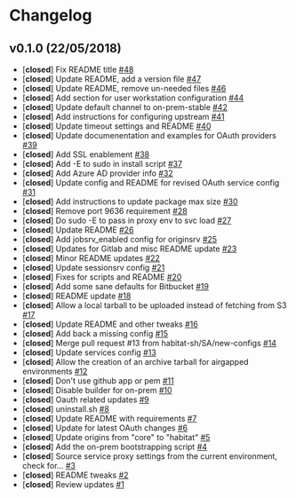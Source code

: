 # Changelog

## v0.1.0 (22/05/2018)
- [**closed**] Fix README title [#48](https://github.com/habitat-sh/on-prem-builder/pull/48)
- [**closed**] Update README, add a version file [#47](https://github.com/habitat-sh/on-prem-builder/pull/47)
- [**closed**] Update README, remove un-needed files [#46](https://github.com/habitat-sh/on-prem-builder/pull/46)
- [**closed**] Add section for user workstation configuration [#44](https://github.com/habitat-sh/on-prem-builder/pull/44)
- [**closed**] Update default channel to on-prem-stable [#42](https://github.com/habitat-sh/on-prem-builder/pull/42)
- [**closed**] Add instructions for configuring upstream [#41](https://github.com/habitat-sh/on-prem-builder/pull/41)
- [**closed**] Update timeout settings and README [#40](https://github.com/habitat-sh/on-prem-builder/pull/40)
- [**closed**] Update documenentation and examples for OAuth providers [#39](https://github.com/habitat-sh/on-prem-builder/pull/39)
- [**closed**] Add SSL enablement [#38](https://github.com/habitat-sh/on-prem-builder/pull/38)
- [**closed**] Add -E to sudo in install script [#37](https://github.com/habitat-sh/on-prem-builder/pull/37)
- [**closed**] Add Azure AD provider info [#32](https://github.com/habitat-sh/on-prem-builder/pull/32)
- [**closed**] Update config and README for revised OAuth service config [#31](https://github.com/habitat-sh/on-prem-builder/pull/31)
- [**closed**] Add instructions to update package max size [#30](https://github.com/habitat-sh/on-prem-builder/pull/30)
- [**closed**] Remove port 9636 requirement [#28](https://github.com/habitat-sh/on-prem-builder/pull/28)
- [**closed**] Do sudo -E to pass in proxy env to svc load [#27](https://github.com/habitat-sh/on-prem-builder/pull/27)
- [**closed**] Update README [#26](https://github.com/habitat-sh/on-prem-builder/pull/26)
- [**closed**] Add jobsrv_enabled config for originsrv [#25](https://github.com/habitat-sh/on-prem-builder/pull/25)
- [**closed**] Updates for Gitlab and misc README update [#23](https://github.com/habitat-sh/on-prem-builder/pull/23)
- [**closed**] Minor README updates [#22](https://github.com/habitat-sh/on-prem-builder/pull/22)
- [**closed**] Update sessionsrv config [#21](https://github.com/habitat-sh/on-prem-builder/pull/21)
- [**closed**] Fixes for scripts and README [#20](https://github.com/habitat-sh/on-prem-builder/pull/20)
- [**closed**] Add some sane defaults for Bitbucket [#19](https://github.com/habitat-sh/on-prem-builder/pull/19)
- [**closed**] README update [#18](https://github.com/habitat-sh/on-prem-builder/pull/18)
- [**closed**] Allow a local tarball to be uploaded instead of fetching from S3 [#17](https://github.com/habitat-sh/on-prem-builder/pull/17)
- [**closed**] Update README and other tweaks [#16](https://github.com/habitat-sh/on-prem-builder/pull/16)
- [**closed**] Add back a missing config [#15](https://github.com/habitat-sh/on-prem-builder/pull/15)
- [**closed**] Merge pull request #13 from habitat-sh/SA/new-configs [#14](https://github.com/habitat-sh/on-prem-builder/pull/14)
- [**closed**] Update services config [#13](https://github.com/habitat-sh/on-prem-builder/pull/13)
- [**closed**] Allow the creation of an archive tarball for airgapped environments [#12](https://github.com/habitat-sh/on-prem-builder/pull/12)
- [**closed**] Don't use github app or pem [#11](https://github.com/habitat-sh/on-prem-builder/pull/11)
- [**closed**] Disable builder for on-prem [#10](https://github.com/habitat-sh/on-prem-builder/pull/10)
- [**closed**] Oauth related updates [#9](https://github.com/habitat-sh/on-prem-builder/pull/9)
- [**closed**] uninstall.sh [#8](https://github.com/habitat-sh/on-prem-builder/pull/8)
- [**closed**] Update README with requirements [#7](https://github.com/habitat-sh/on-prem-builder/pull/7)
- [**closed**] Update for latest OAuth changes [#6](https://github.com/habitat-sh/on-prem-builder/pull/6)
- [**closed**] Update origins from "core" to "habitat" [#5](https://github.com/habitat-sh/on-prem-builder/pull/5)
- [**closed**] Add the on-prem bootstrapping script [#4](https://github.com/habitat-sh/on-prem-builder/pull/4)
- [**closed**] Source service proxy settings from the current environment, check for… [#3](https://github.com/habitat-sh/on-prem-builder/pull/3)
- [**closed**] README tweaks [#2](https://github.com/habitat-sh/on-prem-builder/pull/2)
- [**closed**] Review updates [#1](https://github.com/habitat-sh/on-prem-builder/pull/1)
